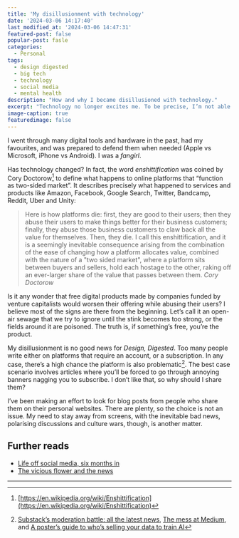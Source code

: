 ```yaml
---
title: 'My disillusionment with technology'
date: '2024-03-06 14:17:40'
last_modified_at: '2024-03-06 14:47:31'
featured-post: false
popular-post: fasle
categories:
  - Personal
tags:
  - design digested
  - big tech
  - technology
  - social media
  - mental health
description: "How and why I became disillusioned with technology."
excerpt: "Technology no longer excites me. To be precise, I’m not able to feel enthusiastic about new technology anymore. Might be because I’m getting older."
image-caption: true
featuredimage: false
---
```

I went through many digital tools and hardware in the past, had my favourites, and was prepared to defend them when needed (Apple vs Microsoft, iPhone vs Android). I was a *fangirl*.

Has technology changed? In fact, the word *enshittification* was coined by Cory Doctorow[^shit] to define what happens to online platforms that “function as two-sided market”. It describes precisely what happened to services and products like Amazon, Facebook, Google Search, Twitter, Bandcamp, Reddit, Uber and Unity:

> Here is how platforms die: first, they are good to their users; then they abuse their users to make things better for their business customers; finally, they abuse those business customers to claw back all the value for themselves. Then, they die. I call this enshittification, and it is a seemingly inevitable consequence arising from the combination of the ease of changing how a platform allocates value, combined with the nature of a "two sided market", where a platform sits between buyers and sellers, hold each hostage to the other, raking off an ever-larger share of the value that passes between them.
<cite>Cory Doctorow</cite>

Is it any wonder that free digital products made by companies funded by venture capitalists would worsen their offering while abusing their users? I believe most of the signs are there from the beginning. Let’s call it an open-air sewage that we try to ignore until the stink becomes too strong, or the fields around it are poisoned. The truth is, if something’s free, you’re the product.

My disillusionment is no good news for *Design, Digested*. Too many people write either on platforms that require an account, or a subscription. In any case, there’s a high chance the platform is also problematic[^substack]. The best case scenario involves articles where you’ll be forced to go through annoying  banners nagging you to subscribe. I don’t like that, so why should I share them?

I’ve been making an effort to look for blog posts from people who share them on their personal websites. There are plenty, so the choice is not an issue. My need to stay away from screens, with the inevitable bad news, polarising discussions and culture wars, though, is another matter.

## Further reads

- [Life off social media, six months in](https://silviamaggidesign.com/personal/life-off-social-media/)
- [The vicious flower and the news](https://silviamaggidesign.com/personal/vicious-flower-news/)

---

[^shit]: [https://en.wikipedia.org/wiki/Enshittification](https://en.wikipedia.org/wiki/Enshittification)
[^substack]: [Substack’s moderation battle: all the latest news](https://www.theverge.com/24040685/substack-newsletters-nazi-content-moderation-policy), [The mess at Medium](https://www.theverge.com/2021/3/24/22349175/medium-layoffs-union-evan-williams-blogger-twitter-subscription), and [A poster’s guide to who’s selling your data to train AI](https://www.vox.com/technology/24086039/reddit-tumblr-wordpress-whos-selling-your-data-to-train-ai)